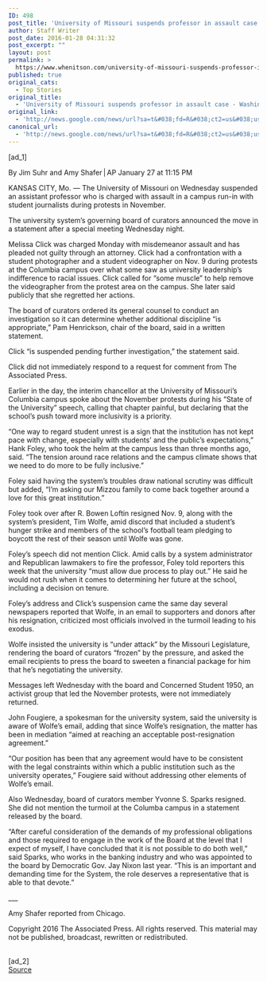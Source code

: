 ```yaml
---
ID: 498
post_title: 'University of Missouri suspends professor in assault case &#8211; Washington Post'
author: Staff Writer
post_date: 2016-01-28 04:31:32
post_excerpt: ""
layout: post
permalink: >
  https://www.whenitson.com/university-of-missouri-suspends-professor-in-assault-case-washington-post/
published: true
original_cats:
  - Top Stories
original_title:
  - 'University of Missouri suspends professor in assault case - Washington Post'
original_link:
  - 'http://news.google.com/news/url?sa=t&#038;fd=R&#038;ct2=us&#038;usg=AFQjCNE7fO-I5-uIDxzMCU8F-QM_T7YQZg&#038;clid=c3a7d30bb8a4878e06b80cf16b898331&#038;cid=52779037433476&#038;ei=o5mpVoi4JNKChQGPgY-ABQ&#038;url=https://www.washingtonpost.com/national/higher-education/missouri-chancellor-presses-to-mend-race-relations-on-campus/2016/01/27/a89ef392-c558-11e5-b933-31c93021392a_story.html'
canonical_url:
  - 'http://news.google.com/news/url?sa=t&#038;fd=R&#038;ct2=us&#038;usg=AFQjCNE7fO-I5-uIDxzMCU8F-QM_T7YQZg&#038;clid=c3a7d30bb8a4878e06b80cf16b898331&#038;cid=52779037433476&#038;ei=o5mpVoi4JNKChQGPgY-ABQ&#038;url=https://www.washingtonpost.com/national/higher-education/missouri-chancellor-presses-to-mend-race-relations-on-campus/2016/01/27/a89ef392-c558-11e5-b933-31c93021392a_story.html'
---
```

 [ad_1]
<br><div id="article-body" readability="111"> <p> <span class="pb-byline" itemprop="author" itemscope="" itemtype="http://schema.org/Person">By <span itemprop="name">Jim Suhr and Amy Shafer | AP</span></span> <span class="pb-timestamp" itemprop="datePublished" content="2016-01-27T11:15-500">January 27 at 11:15 PM</span> </p> <article itemprop="articleBody" readability="108"><p>KANSAS CITY, Mo. — The University of Missouri on Wednesday suspended an assistant professor who is charged with assault in a campus run-in with student journalists during protests in November.</p> <p>The university system’s governing board of curators announced the move in a statement after a special meeting Wednesday night.</p> <p>Melissa Click was charged Monday with misdemeanor assault and has pleaded not guilty through an attorney. Click had a confrontation with a student photographer and a student videographer on Nov. 9 during protests at the Columbia campus over what some saw as university leadership’s indifference to racial issues. Click called for “some muscle” to help remove the videographer from the protest area on the campus. She later said publicly that she regretted her actions.</p> <p>The board of curators ordered its general counsel to conduct an investigation so it can determine whether additional discipline “is appropriate,” Pam Henrickson, chair of the board, said in a written statement.</p> <p>Click “is suspended pending further investigation,” the statement said.</p> <p>Click did not immediately respond to a request for comment from The Associated Press.</p> <p>Earlier in the day, the interim chancellor at the University of Missouri’s Columbia campus spoke about the November protests during his “State of the University” speech, calling that chapter painful, but declaring that the school’s push toward more inclusivity is a priority.</p> <p> “One way to regard student unrest is a sign that the institution has not kept pace with change, especially with students’ and the public’s expectations,” Hank Foley, who took the helm at the campus less than three months ago, said. “The tension around race relations and the campus climate shows that we need to do more to be fully inclusive.”</p> <p>Foley said having the system’s troubles draw national scrutiny was difficult but added, “I’m asking our Mizzou family to come back together around a love for this great institution.”</p> <p>Foley took over after R. Bowen Loftin resigned Nov. 9, along with the system’s president, Tim Wolfe, amid discord that included a student’s hunger strike and members of the school’s football team pledging to boycott the rest of their season until Wolfe was gone.</p> <p>Foley’s speech did not mention Click. Amid calls by a system administrator and Republican lawmakers to fire the professor, Foley told reporters this week that the university “must allow due process to play out.” He said he would not rush when it comes to determining her future at the school, including a decision on tenure.</p> <p>Foley’s address and Click’s suspension came the same day several newspapers reported that Wolfe, in an email to supporters and donors after his resignation, criticized most officials involved in the turmoil leading to his exodus.</p> <p>Wolfe insisted the university is “under attack” by the Missouri Legislature, rendering the board of curators “frozen” by the pressure, and asked the email recipients to press the board to sweeten a financial package for him that he’s negotiating the university.</p> <p>Messages left Wednesday with the board and Concerned Student 1950, an activist group that led the November protests, were not immediately returned.</p> <p>John Fougiere, a spokesman for the university system, said the university is aware of Wolfe’s email, adding that since Wolfe’s resignation, the matter has been in mediation “aimed at reaching an acceptable post-resignation agreement.”</p> <p> “Our position has been that any agreement would have to be consistent with the legal constraints within which a public institution such as the university operates,” Fougiere said without addressing other elements of Wolfe’s email.</p> <p>Also Wednesday, board of curators member Yvonne S. Sparks resigned. She did not mention the turmoil at the Columba campus in a statement released by the board.</p> <p> “After careful consideration of the demands of my professional obligations and those required to engage in the work of the Board at the level that I expect of myself, I have concluded that it is not possible to do both well,” said Sparks, who works in the banking industry and who was appointed to the board by Democratic Gov. Jay Nixon last year. “This is an important and demanding time for the System, the role deserves a representative that is able to that devote.”</p> <p>___</p> <p>Amy Shafer reported from Chicago.</p> <p>Copyright 2016 The Associated Press. All rights reserved. This material may not be published, broadcast, rewritten or redistributed.</p> </article>  </div>
<br>[ad_2]
<br><a href="http://news.google.com/news/url?sa=t&#038;fd=R&#038;ct2=us&#038;usg=AFQjCNE7fO-I5-uIDxzMCU8F-QM_T7YQZg&#038;clid=c3a7d30bb8a4878e06b80cf16b898331&#038;cid=52779037433476&#038;ei=o5mpVoi4JNKChQGPgY-ABQ&#038;url=https://www.washingtonpost.com/national/higher-education/missouri-chancellor-presses-to-mend-race-relations-on-campus/2016/01/27/a89ef392-c558-11e5-b933-31c93021392a_story.html">Source </a>